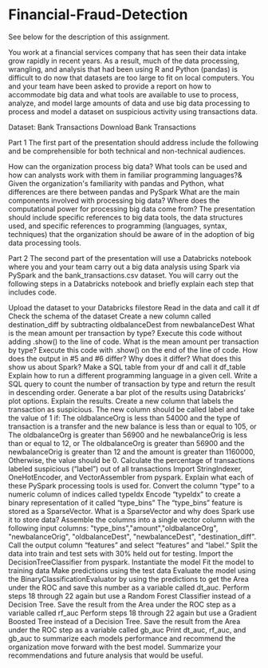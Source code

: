 # Financial-Fraud-Detection
See below for the description of this assignment.

You work at a financial services company that has seen their data intake grow rapidly in recent years. As a result, much of the data processing, wrangling, and analysis that had been using R and Python (pandas) is difficult to do now that datasets are too large to fit on local computers. You and your team have been asked to provide a report on how to accommodate big data and what tools are available to use to process, analyze, and model large amounts of data and use big data processing to process and model a dataset on suspicious activity using transactions data.

Dataset: Bank Transactions Download Bank Transactions

Part 1
The first part of the presentation should address include the following and be comprehensible for both technical and non-technical audiences.

How can the organization process big data?
What tools can be used and how can analysts work with them in familiar programming languages?&
Given the organization's familiarity with pandas and Python, what differences are there between pandas and PySpark
What are the main components involved with processing big data? Where does the computational power for processing big data come from?
The presentation should include specific references to big data tools, the data structures used, and specific references to programming (languages, syntax, techniques) that the organization should be aware of in the adoption of big data processing tools.

Part 2
The second part of the presentation will use a Databricks notebook where you and your team carry out a big data analysis using Spark via PySpark and the bank_transactions.csv dataset. You will carry out the following steps in a Databricks notebook and briefly explain each step that includes code.

Upload the dataset to your Databricks filestore
Read in the data and call it df
Check the schema of the dataset
Create a new column called destination_diff by subtracting oldbalanceDest from newbalanceDest
What is the mean amount per transaction by type? Execute this code without adding .show() to the line of code.
What is the mean amount per transaction by type? Execute this code with .show() on the end of the line of code. How does the output in #5 and #6 differ? Why does it differ? What does this show us about Spark?
Make a SQL table from your df and call it df_table
Explain how to run a different programming language in a given cell.
Write a SQL query to count the number of transaction by type and return the result in descending order. Generate a bar plot of the results using Databricks’ plot options. Explain the results.
Create a new column that labels the transaction as suspicious. The new column should be called label and take the value of 1 if:
The oldbalanceOrg is less than 54000 and the type of transaction is a transfer and the new balance is less than or equal to 105, or
The oldbalanceOrg is greater than 56900 and he newbalanceOrig is less than or equal to 12, or
The oldbalanceOrg is greater than 56900 and the newbalanceOrig is greater than 12 and the amount is greater than 1160000,
Otherwise, the value should be 0.
Calculate the percentage of transactions labeled suspicious (“label”) out of all transactions
Import StringIndexer, OneHotEncoder, and VectorAssembler from pyspark. Explain what each of these PySpark processing tools is used for.
Convert the column “type” to a numeric column of indices called typeIdx
Encode “typeIdx” to create a binary representation of it called “type_bins”
The “type_bins” feature is stored as a SparseVector. What is a SparseVector and why does Spark use it to store data?
Assemble the columns into a single vector column with the following input columns: "type_bins","amount","oldbalanceOrg", "newbalanceOrig", "oldbalanceDest", "newbalanceDest", "destination_diff". Call the output column “features” and select “features” and “label.”
Split the data into train and test sets with 30% held out for testing.
Import the DecisionTreeClassifier from pyspark.
Instantiate the model
Fit the model to training data
Make predictions using the test data
Evaluate the model using the BinaryClassificationEvaluator by using the predictions to get the Area under the ROC and save this number as a variable called dt_auc.
Perform steps 18 through 22 again but use a Random Forest Classifier instead of a Decision Tree. Save the result from the Area under the ROC step as a variable called rf_auc
Perform steps 18 through 22 again but use a Gradient Boosted Tree instead of a Decision Tree. Save the result from the Area under the ROC step as a variable called gb_auc
Print dt_auc, rf_auc, and gb_auc to summarize each models performance and recommend the organization move forward with the best model. Summarize your recommendations and future analysis that would be useful.
